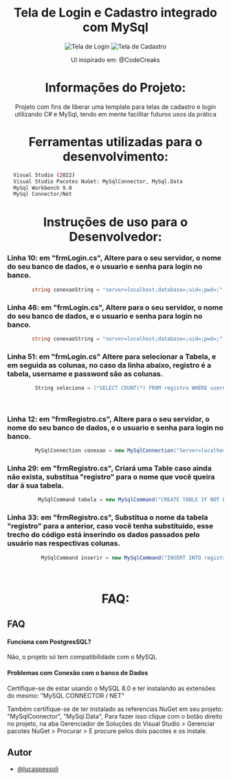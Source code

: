 <h1 align="center"> Tela de Login e Cadastro integrado com MySql</h2>
<p align = "center"> <img src="https://user-images.githubusercontent.com/115120374/226198203-08c3e84e-6df6-465f-af38-68763062a42c.png" alt="Tela de Login"> <img src="https://user-images.githubusercontent.com/115120374/226198513-05e5ad98-3202-44ca-afbc-f3fe61008379.png" alt="Tela de Cadastro"> </p>
<p align="center"> UI inspirado em: @CodeCreaks </p>


<h1 align="center"> Informações do Projeto:</h2>

<p align="center"> Projeto com fins de liberar uma template para telas de cadastro e login utilizando C# e MySql, tendo em mente facilitar futuros usos da prática </p>

<h1 align="center"> Ferramentas utilizadas para o desenvolvimento:</h2>


```bash
  Visual Studio (2022)
  Visual Studio Pacotes NuGet: MySqlConnector, MySql.Data
  MySql Workbench 9.0
  MySql Connector/Net
```

<h1 align="center"> Instruções de uso para o Desenvolvedor:</h2>

### Linha 10: em "frmLogin.cs", Altere para o seu servidor, o nome do seu banco de dados, e o usuario e senha para login no banco.

```C#
        string conexaoString = "server=localhost;database=;uid=;pwd=;";
```

### Linha 46: em "frmLogin.cs", Altere para o seu servidor, o nome do seu banco de dados, e o usuario e senha para login no banco.

```C#
        string conexaoString = "server=localhost;database=;uid=;pwd=;";
```

### Linha 51: em "frmLogin.cs" Altere para selecionar a Tabela, e em seguida as colunas, no caso da linha abaixo, registro é a tabela, username e password são as colunas.

```C#
         String seleciona = ("SELECT COUNT(*) FROM registro WHERE username=@user AND password=@senha");
```
<br>

### Linha 12: em "frmRegistro.cs", Altere para o seu servidor, o nome do seu banco de dados, e o usuario e senha para login no banco.

```C#
         MySqlConnection conexao = new MySqlConnection("Server=localhost;Database=;Uid=;Pwd=");
```

### Linha 29: em "frmRegistro.cs", Criará uma Table caso ainda não exista, substitua "registro" para o nome que você queira dar á sua tabela.

```C#
          MySqlCommand tabela = new MySqlCommand("CREATE TABLE IF NOT EXISTS registro(userid INT AUTO_INCREMENT PRIMARY KEY, username varchar(40) UNIQUE, password varchar(440), email varchar(704) UNIQUE);", conexao);
```

### Linha 33: em "frmRegistro.cs", Substitua o nome da tabela "registro" para a anterior, caso você tenha substituído, esse trecho do código está inserindo os dados passados pelo usuário nas respectivas colunas.

```C#
           MySqlCommand inserir = new MySqlCommand("INSERT INTO registro (username, password, email) VALUES (@username, @password, @email);", conexao);
```
<br>

<h1 align="center"> FAQ:</h2>

## FAQ

#### Funciona com PostgresSQL?

Não, o projeto só tem compatibilidade com o MySQL

#### Problemas com Conexão com o banco de Dados

Certifique-se de estar usando o MySQL 8.0 e ter instalando as extensões do mesmo: "MySQL CONNECTOR / NET"
<br>

Também certifique-se de ter instalado as referencias NuGet em seu projeto: "MySqlConnector", "MySql.Data", Para fazer isso clique com o botão direito no projeto, na aba Gerenciador de Soluções do Visual Studio > Gerenciar pacotes NuGet > Procurar > E procure pelos dois pacotes e os instale.


## Autor

- [@lucaspessoli](https://www.github.com/lucaspessoli)



